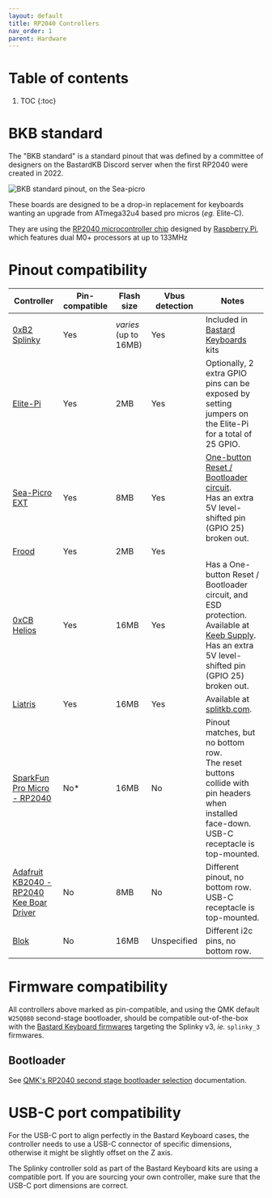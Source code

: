 ```yaml
---
layout: default
title: RP2040 Controllers
nav_order: 1
parent: Hardware
---
```


# Table of contents

1. TOC
{:toc}

# BKB standard

The "BKB standard" is a standard pinout that was defined by a committee of designers on the BastardKB Discord server when the first RP2040 were created in 2022.

![BKB standard pinout, on the Sea-picro](https://github.com/joshajohnson/sea-picro/raw/master/documentation/pinout/sea-picro-top-pinout-rory-render.png)

These boards are designed to be a drop-in replacement for keyboards wanting an upgrade from ATmega32u4 based pro micros (_eg._ Elite-C).

They are using the [RP2040 microcontroller chip](https://www.raspberrypi.com/products/rp2040/) designed by [Raspberry Pi](https://www.raspberrypi.com/), which features dual M0+ processors at up to 133MHz

# Pinout compatibility

Controller | Pin-compatible | Flash size | Vbus detection | Notes
---------- | -------------- | ---------- | -------------- | -----
[0xB2 Splinky](https://github.com/plut0nium/0xB2/) | Yes | _varies_ (up to 16MB) | Yes | Included in [Bastard Keyboards](https://bastardkb.com) kits
[Elite-Pi](https://docs.keeb.io/elite-pi-guide) | Yes | 2MB | Yes | Optionally, 2 extra GPIO pins can be exposed by setting jumpers on the Elite-Pi for a total of 25 GPIO.
[Sea-Picro EXT](https://github.com/joshajohnson/sea-picro) | Yes | 8MB | Yes | [One-button Reset / Bootloader circuit](https://github.com/joshajohnson/sea-picro#one-button-reset--bootloader-circuit). <br />Has an extra 5V level-shifted pin (GPIO 25) broken out.
[Frood](https://github.com/piit79/Frood) | Yes | 2MB | Yes |
[0xCB Helios](https://github.com/0xCB-dev/0xCB-Helios) | Yes | 16MB | Yes | Has a One-button Reset / Bootloader circuit, and ESD protection. <br />Available at [Keeb Supply](https://keeb.supply/products/0xcb-helios). <br />Has an extra 5V level-shifted pin (GPIO 25) broken out.
[Liatris](https://splitkb.com/products/liatris) | Yes | 16MB | Yes | Available at [splitkb.com](https://splitkb.com/collections/featured-products/products/liatris).
[SparkFun Pro Micro - RP2040](https://www.sparkfun.com/products/18288) | No* | 16MB | No | Pinout matches, but no bottom row. <br />The reset buttons collide with pin headers when installed face-down. <br />USB-C receptacle is top-mounted.
[Adafruit KB2040 - RP2040 Kee Boar Driver](https://www.adafruit.com/product/5302) | No | 8MB | No | Different pinout, no bottom row. <br />USB-C receptacle is top-mounted. |
[Blok](https://peg.software/docs/blok) | No | 16MB | Unspecified | Different i2c pins, no bottom row. |

# Firmware compatibility

All controllers above marked as pin-compatible, and using the QMK default `W25Q080` second-stage bootloader, should be compatible out-of-the-box with the [Bastard Keyboard firmwares](https://github.com/bastardkb/bastardkb-qmk/releases) targeting the Splinky v3, _ie._ `splinky_3` firmwares.

## Bootloader

See [QMK's RP2040 second stage bootloader selection](https://qmk.github.io/qmk_docs_devel/#/platformdev_rp2040?id=rp2040-second-stage-bootloader-selection) documentation.

# USB-C port compatibility

For the USB-C port to align perfectly in the Bastard Keyboard cases, the controller needs to use a USB-C connector of specific dimensions, otherwise it might be slightly offset on the Z axis.

The Splinky controller sold as part of the Bastard Keyboard kits are using a compatible port. If you are sourcing your own controller, make sure that the USB-C port dimensions are correct.
